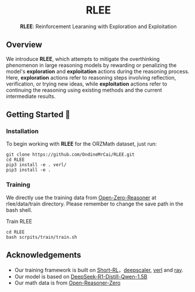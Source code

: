 <div align="center">

# RLEE

**RLEE**: Reinforcement Learaning with Exploration and Exploitation

</div>

## Overview
We introduce **RLEE**, which attempts to mitigate the overthinking phenomenon in large reasoning models by rewarding or penalizing the model's **exploration** and **exploitation** actions during the reasoning process. Here, **exploration** actions refer to reasoning steps involving reflection, verification, or trying new ideas, while **exploitation** actions refer to continuing the reasoning using existing methods and the current intermediate results.

## Getting Started 🚀

### Installation
To begin working with **RLEE** for the ORZMath dataset, just run:
```
git clone https://github.com/OndineMrCai/RLEE.git
cd RLEE
pip3 install -e . verl/
pip3 install -e .
```


### Training
We directly use the training data from [Open-Zero-Reasoner](https://github.com/Open-Reasoner-Zero/Open-Reasoner-Zero) at rlee/data/train directory. Please remember to change the save path in the bash shell.

Train RLEE
```
cd RLEE
bash scrpits/train/train.sh
```


## Acknowledgements
- Our training framework is built on [Short-RL](https://github.com/lblankl/Short-RL)，[deepscaler](https://github.com/agentica-project/deepscaler), [verl](https://github.com/volcengine/verl) and [ray](https://github.com/ray-project/ray).
- Our model is based on [DeepSeek-R1-Distill-Qwen-1.5B](https://huggingface.co/deepseek-ai/DeepSeek-R1-Distill-Qwen-1.5B)
- Our math data is from [Open-Reasoner-Zero](https://github.com/Open-Reasoner-Zero/Open-Reasoner-Zero)